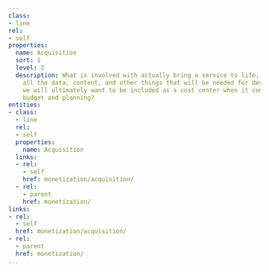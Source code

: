 ```yaml
---
class:
- line
rel:
- self
properties:
  name: Acquisition
  sort: 1
  level: 2
  description: What is involved with actually bring a service to life, and obtain
    all the data, content, and other things that will be needed for development, and
    we will ultimately want to be included as a cost center when it comes to overall
    budget and planning?
entities:
- class:
  - line
  rel:
  - self
  properties:
    name: Acquisition
  links:
  - rel:
    - self
    href: monetization/acquisition/
  - rel:
    - parent
    href: monetization/
links:
- rel:
  - self
  href: monetization/acquisition/
- rel:
  - parent
  href: monetization/
...
```

